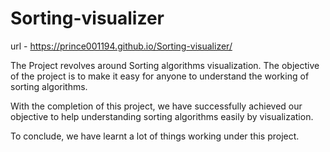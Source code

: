 # Sorting-visualizer

url - https://prince001194.github.io/Sorting-visualizer/

The Project revolves around Sorting algorithms visualization. The objective of the project is to make it easy for anyone to understand the working of sorting algorithms.

With the completion of this project, we have successfully achieved our objective to help understanding sorting algorithms easily by visualization.

To conclude, we have learnt a lot of things working under this project.
